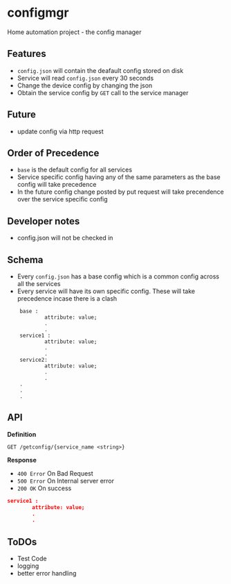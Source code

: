 # configmgr
Home automation project - the config manager

## Features

- `config.json` will contain the deafault config stored on disk
- Service will read `config.json` every 30 seconds
- Change the device config by changing the json
- Obtain the service config by `GET` call to the service manager

## Future

- update config via http request

## Order of Precedence

- `base` is the default config for all services
- Service specific config having any of the same parameters as the base config will take precedence
- In the future config change posted by put request will take precendence over the service specific config

## Developer notes

- config.json will not be checked in

## Schema

- Every `config.json` has a base config which is a common config across all the services
- Every service will have its own specific config. These will take precedence incase there is a clash
```
    base : 
            attribute: value;
            .
            .
    service1 : 
            attribute: value;
            .
            .
    service2: 
            attribute: value;
            .
            .
    .
    .
    .
```

## API

**Definition**

`GET /getconfig/{service_name <string>}`

**Response**
- `400 Error` On Bad Request
- `500 Error` On Internal server error
- `200 OK` On success
```json
service1 : 
        attribute: value;
        .
        .
```

## ToDOs

- Test Code
- logging
- better error handling



